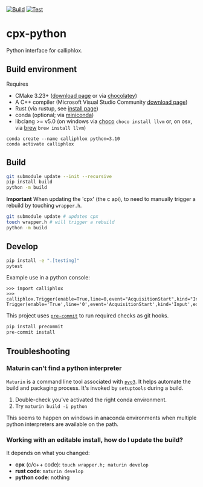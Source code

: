 [![Build](https://github.com/calliphlox/cpx-python/actions/workflows/build.yml/badge.svg)](https://github.com/calliphlox/cpx-python/actions/workflows/build.yml)
[![Test](https://github.com/calliphlox/cpx-python/actions/workflows/test_pr.yml/badge.svg)](https://github.com/calliphlox/cpx-python/actions/workflows/test_pr.yml)

# cpx-python

Python interface for calliphlox.

## Build environment

Requires

- CMake 3.23+ ([download page](https://cmake.org/download/) or via
  [chocolatey](https://community.chocolatey.org/packages/cmake))
- A C++ compiler (Microsoft Visual Studio Community [download
  page](https://visualstudio.microsoft.com/downloads/))
- Rust (via rustup, see [install
  page](https://www.rust-lang.org/tools/install))
- conda (optional; via
  [miniconda](https://docs.conda.io/en/latest/miniconda.html))
- libclang >= v5.0 (on windows via [choco](https://chocolatey.org/) `choco
  install llvm` or, on osx, via [brew](https://brew.sh/) `brew install llvm`)

```
conda create --name calliphlox python=3.10
conda activate calliphlox
```

## Build

```bash
git submodule update --init --recursive
pip install build
python -m build
```

**Important** When updating the 'cpx' (the c api), to need to manually trigger
a rebuild by touching `wrapper.h`.

```bash
git submodule update # updates cpx
touch wrapper.h # will trigger a rebuild
python -m build
```

## Develop

```bash
pip install -e ".[testing]"
pytest
```

Example use in a python console:

```pycon
>>> import calliphlox
>>> calliphlox.Trigger(enable=True,line=0,event="AcquisitionStart",kind="Input",edge="Rising")
Trigger(enable='True',line='0',event='AcquisitionStart',kind='Input',edge='Rising')
```

This project uses [`pre-commit`](https://pre-commit.com/) to run required
checks as git hooks.

```bash
pip install precommit
pre-commit install
```

## Troubleshooting

### Maturin can't find a python interpreter

`Maturin` is a command line tool associated with
[`pyo3`](https://pyo3.rs/v0.16.4/). It helps automate the build and packaging
process. It's invoked by `setuptools` during a build.

1. Double-check you've activated the right conda environment.
2. Try `maturin build -i python`

This seems to happen on windows in anaconda environments when multiple python
interpreters are available on the path.

### Working with an editable install, how do I update the build?

It depends on what you changed:

- **cpx** (c/c++ code): `touch wrapper.h; maturin develop`
- **rust code**: `maturin develop`
- **python code**: nothing
